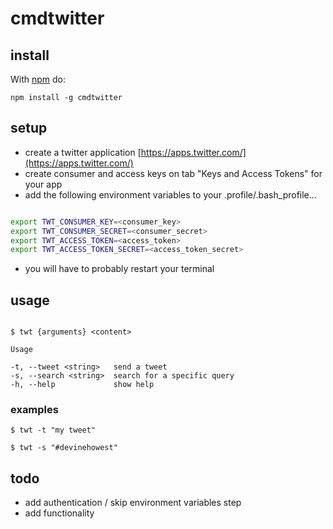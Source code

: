 # cmdtwitter

## install

With [npm](http://npmjs.org) do:

```
npm install -g cmdtwitter
```

## setup

* create a twitter application [https://apps.twitter.com/](https://apps.twitter.com/)
* create consumer and access keys on tab "Keys and Access Tokens" for your app
* add the following environment variables to your .profile/.bash_profile...

```bash

export TWT_CONSUMER_KEY=<consumer_key>
export TWT_CONSUMER_SECRET=<consumer_secret>
export TWT_ACCESS_TOKEN=<access_token>
export TWT_ACCESS_TOKEN_SECRET=<access_token_secret>

```

* you will have to probably restart your terminal

## usage

```

$ twt {arguments} <content>

Usage

-t, --tweet <string>   send a tweet
-s, --search <string>  search for a specific query
-h, --help             show help

```

### examples

```
$ twt -t "my tweet"
```

```
$ twt -s "#devinehowest"
```

## todo

* add authentication / skip environment variables step
* add functionality
